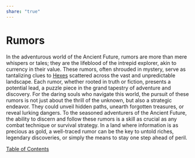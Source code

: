 ```yaml
---  
share: "true"  
---  
```

  
# Rumors  
    
In the adventurous world of the Ancient Future, rumors are more than mere whispers or tales; they are the lifeblood of the intrepid explorer, akin to currency in their value. These rumors, often shrouded in mystery, serve as tantalizing clues to [Hexes](https://chat.openai.com/c/Hexes.html) scattered across the vast and unpredictable landscape. Each rumor, whether rooted in truth or fiction, presents a potential lead, a puzzle piece in the grand tapestry of adventure and discovery. For the daring souls who navigate this world, the pursuit of these rumors is not just about the thrill of the unknown, but also a strategic endeavor. They could unveil hidden paths, unearth forgotten treasures, or reveal lurking dangers. To the seasoned adventurers of the Ancient Future, the ability to discern and follow these rumors is a skill as crucial as any combat technique or survival strategy. In a land where information is as precious as gold, a well-traced rumor can be the key to untold riches, legendary discoveries, or simply the means to stay one step ahead of peril.  
  
[Table of Contents](./Table%20of%20Contents.html)